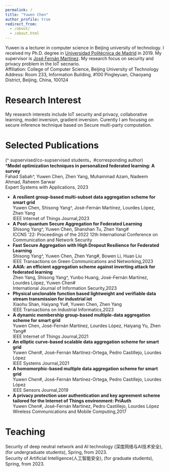 ```yaml
---
permalink: /
title: "Yuwen Chen"
author_profile: true
redirect_from: 
  - /about/
  - /about.html
---
```


Yuwen is a lecturer in computer science in Beijing university of technology. I received my Ph.D. degree in [Universidad Politécnica de Madrid](https://www.upm.es/) in 2019. My supervisor is [José Fernán Martínez](https://www.etsist.upm.es/uploaded/docs_personales/martinez_ortega_jose_fernan/index.html). My research focus on security and privacy problem in the IoT secnario. <br/>
Affiliation: College of Computer Science, Beijing University of Technology<br/>
Address:   Room 233, Information Building, #100 Pingleyuan, Chaoyang District, Beijing, China, 100124<br/>

Research Interest
======
My research interests include IoT security and privacy, collaborative learning, model inversion, gradient inversion. Curently I am focusing on secure inference technique based on Secure multi-party computation. 

Selected Publications
======
(^ supservised/co-supservised students，#corresponding author) <br/>
***Model optimization techniques in personalized federated learning: A survey** <br/>
Fahad Sabah^, Yuwen Chen, Zhen Yang, Muhammad Azam, Nadeem Ahmad, Raheem Sarwar <br/>
Expert Systems with Applications, 2023 <br/>
*    **A resilient group-based multi-subset data aggregation scheme for smart grid** <br/>
Yuwen Chen, Shisong Yang^, José-Fernán Martínez, Lourdes López, Zhen Yang <br/>
IEEE Internet of Things Journal,2023<br/>
*    **A Post-quantum Secure Aggregation for Federated Learning** <br/>
Shisong Yang^, Yuwen Chen, Shanshan Tu, Zhen Yang# <br/>
ICCNS '22: Proceedings of the 2022 12th International Conference on Communication and Network Security<br/>
*    **Fast Secure Aggregation with High Dropout Resilience for Federated Learning** <br/>
Shisong Yang^, Yuwen Chen, Zhen Yang#, Bowen Li, Huan Liu <br/>
IEEE Transactions on Green Communications and Networking,2023<br/>
*    **AAIA: an efficient aggregation scheme against inverting attack for federated learning** <br/>
Zhen Yang, Shisong Yang^, Yunbo Huang, José-Fernán Martínez, Lourdes López, Yuwen Chen# <br/>
International Journal of Information Security,2023<br/>
*    **Physical unclonable function based lightweight and verifiable data stream transmission for industrial iot** <br/>
Xiaohu Shan, Haiyang Yu#, Yuwen Chen, Zhen Yang<br/>
IEEE Transactions on Industrial Informatics,2023<br/>
*    **A dynamic membership group-based multiple-data aggregation scheme for smart grid** <br/>
Yuwen Chen, José-Fernán Martínez, Lourdes López, Haiyang Yu, Zhen Yang#<br/>
IEEE Internet of Things Journal,2021<br/>
*    **An elliptic curve-based scalable data aggregation scheme for smart grid** <br/>
Yuwen Chen#, José-Fernán Martínez-Ortega, Pedro Castillejo, Lourdes López<br/>
IEEE Systems Journal,2021<br/>
*    **A homomorphic-based multiple data aggregation scheme for smart grid** <br/>
Yuwen Chen#, José-Fernán Martínez-Ortega, Pedro Castillejo, Lourdes López<br/>
IEEE Sensors Journal,2019<br/>
*    **A privacy protection user authentication and key agreement scheme tailored for the Internet of Things environment: PriAuth** <br/>
Yuwen Chen#, José-Fernán Martínez, Pedro Castillejo, Lourdes López<br/>
Wireless Communications and Mobile Computing,2017<br/>

Teaching
======
Security of deep neutral network and AI technology (深度网络与AI技术安全), (for undergraduate students), Spring, from 2023. <br/>
Security of Artificial Intelligence(人工智能安全), (for graduate students), Spring, from 2023. <br/>
